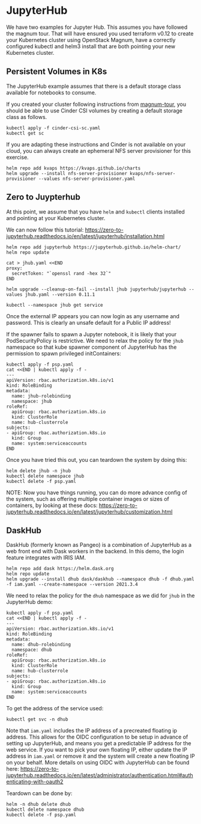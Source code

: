 JupyterHub
==========

We have two examples for Jupyter Hub. This assumes you have followed the magnum tour. That will have ensured you used terraform v0.12 to create your Kubernetes cluster using OpenStack Magnum, have a correctly configured kubectl and helm3 install that are both pointing your new Kubernetes cluster.

Persistent Volumes in K8s
-------------------------

The JupyterHub example assumes that there is a default storage class available for notebooks to consume.

If you created your cluster following instructions from [magnum-tour](../magnum-tour/README.md), you should be able to use Cinder CSI volumes by creating a default storage class as follows.

    kubectl apply -f cinder-csi-sc.yaml
    kubectl get sc

If you are adapting these instructions and Cinder is not available on your cloud, you can always create an ephemeral NFS server provisioner for this exercise.

    helm repo add kvaps https://kvaps.github.io/charts
    helm upgrade --install nfs-server-provisioner kvaps/nfs-server-provisioner --values nfs-server-provisioner.yaml

Zero to Juypterhub
------------------

At this point, we assume that you have `helm` and `kubectl` clients installed and pointing at your Kubernetes cluster.

We can now follow this tutorial: <https://zero-to-jupyterhub.readthedocs.io/en/latest/jupyterhub/installation.html>

    helm repo add jupyterhub https://jupyterhub.github.io/helm-chart/
    helm repo update

    cat > jhub.yaml <<END
    proxy:
      secretToken: "`openssl rand -hex 32`"
    END

    helm upgrade --cleanup-on-fail --install jhub jupyterhub/jupyterhub --values jhub.yaml --version 0.11.1

    kubectl --namespace jhub get service

Once the external IP appears you can now login as any username and password. This is clearly an unsafe default for a Public IP address!

If the spawner fails to spawn a Jupyter notebook, it is likely that your PodSecurityPolicy is restrictive. We need to relax the policy for the `jhub` namespace so that kube spawner component of JupyterHub has the permission to spawn privileged initContainers:

    kubectl apply -f psp.yaml
    cat <<END | kubectl apply -f -
    ---
    apiVersion: rbac.authorization.k8s.io/v1
    kind: RoleBinding
    metadata:
      name: jhub-rolebinding
      namespace: jhub
    roleRef:
      apiGroup: rbac.authorization.k8s.io
      kind: ClusterRole
      name: hub-clusterrole
    subjects:
    - apiGroup: rbac.authorization.k8s.io
      kind: Group
      name: system:serviceaccounts
    END

    

Once you have tried this out, you can teardown the system by doing this:

    helm delete jhub -n jhub
    kubectl delete namespace jhub
    kubectl delete -f psp.yaml

NOTE: Now you have things running, you can do more advance config of the system, such as offering multiple container images or sizes of containers, by looking at these docs: <https://zero-to-jupyterhub.readthedocs.io/en/latest/jupyterhub/customization.html>

DaskHub
-------

DaskHub (formerly known as Pangeo) is a combination of JupyterHub as a web front end with Dask workers in the backend. In this demo, the login feature integrates with IRIS IAM.

    helm repo add dask https://helm.dask.org
    helm repo update
    helm upgrade --install dhub dask/daskhub --namespace dhub -f dhub.yaml -f iam.yaml --create-namespace --version 2021.3.4

 We need to relax the policy for the `dhub` namespace as we did for `jhub` in the JupyterHub demo:

    kubectl apply -f psp.yaml
    cat <<END | kubectl apply -f -
    ---
    apiVersion: rbac.authorization.k8s.io/v1
    kind: RoleBinding
    metadata:
      name: dhub-rolebinding
      namespace: dhub
    roleRef:
      apiGroup: rbac.authorization.k8s.io
      kind: ClusterRole
      name: hub-clusterrole
    subjects:
    - apiGroup: rbac.authorization.k8s.io
      kind: Group
      name: system:serviceaccounts
    END

To get the address of the service used:

    kubectl get svc -n dhub

Note that `iam.yaml` includes the IP address of a precreated floating ip address. This allows for the OIDC configuration to be setup in advance of setting up JupyterHub, and means you get a predictable IP address for the web service. If you want to pick your own floating IP, either update the IP address in `iam.yaml` or remove it and the system will create a new floating IP on your behalf. More details on using OIDC with JupyterHub can be found here: <https://zero-to-jupyterhub.readthedocs.io/en/latest/administrator/authentication.html#authenticating-with-oauth2>

Teardown can be done by:

    helm -n dhub delete dhub
    kubectl delete namespace dhub
    kubectl delete -f psp.yaml
